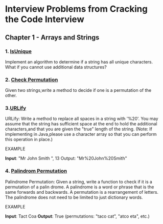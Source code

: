 # Interview Problems from Cracking the Code Interview

## Chapter 1 - Arrays and Strings

### 1. [IsUnique](./Unique.java)

Implement an algorithm to determine if a string has all unique characters. What if you cannot use additional data structures?

### 2. [Check Permutation](./CheckPermutation.java)

Given two strings,write a method to decide if one is a permutation of the
other.

### 3.[URLify](./URLify.java)

URLify: Write a method to replace all spaces in a string with '%20'. You may assume that the string has sufficient space at the end to hold the additional characters,and that you are given the "true" length of the string. (Note: If implementing in Java,please use a character array so that you can perform this operation in place.)

EXAMPLE

**Input**: "Mr John Smith ", 13 Output: "Mr%20John%20Smith"

### 4. [Palindrom Permutation](./PalindromPermutation.java)

Palindrome Permutation: Given a string, write a function to check if it is a permutation of a palin­ drome. A palindrome is a word or phrase that is the same forwards and backwards. A permutation is a rearrangement of letters. The palindrome does not need to be limited to just dictionary words.

EXAMPLE

**Input**: Tact Coa
**Output**: True (permutations: "taco cat", "atco eta", etc.)
